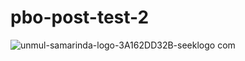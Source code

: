 # pbo-post-test-2
![unmul-samarinda-logo-3A162DD32B-seeklogo com](https://github.com/aliefAdityaa/pbo-post-test-2/assets/127508326/1f16eee0-c82b-4a3e-8854-aaf1d617ddd3)
